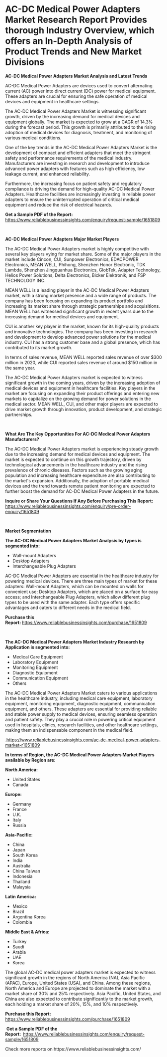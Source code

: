 <p><h1>AC-DC Medical Power Adapters Market Research Report Provides thorough Industry Overview, which offers an In-Depth Analysis of Product Trends and New Market Divisions</h1></p><p><strong>AC-DC Medical Power Adapters Market Analysis and Latest Trends</strong></p>
<p><p>AC-DC Medical Power Adapters are devices used to convert alternating current (AC) power into direct current (DC) power for medical equipment. These adapters are crucial for ensuring the safe operation of medical devices and equipment in healthcare settings.</p><p>The AC-DC Medical Power Adapters Market is witnessing significant growth, driven by the increasing demand for medical devices and equipment globally. The market is expected to grow at a CAGR of 14.3% during the forecast period. This growth is primarily attributed to the rising adoption of medical devices for diagnosis, treatment, and monitoring of various medical conditions.</p><p>One of the key trends in the AC-DC Medical Power Adapters Market is the development of compact and efficient adapters that meet the stringent safety and performance requirements of the medical industry. Manufacturers are investing in research and development to introduce advanced power adapters with features such as high efficiency, low leakage current, and enhanced reliability.</p><p>Furthermore, the increasing focus on patient safety and regulatory compliance is driving the demand for high-quality AC-DC Medical Power Adapters. Healthcare facilities are increasingly investing in reliable power adapters to ensure the uninterrupted operation of critical medical equipment and reduce the risk of electrical hazards.</p></p>
<p><strong>Get a Sample PDF of the Report:&nbsp;</strong> <a href="https://www.reliablebusinessinsights.com/enquiry/request-sample/1651809">https://www.reliablebusinessinsights.com/enquiry/request-sample/1651809</a></p>
<p>&nbsp;</p>
<p><strong>AC-DC Medical Power Adapters Major Market Players</strong></p>
<p><p>The AC-DC Medical Power Adapters market is highly competitive with several key players vying for market share. Some of the major players in the market include Cincon, CUI, Sunpower Electronics, EDACPOWER Electronics, MEAN WELL, Phihong, Shenzhen Honor Electronic, TDK Lambda, Shenzhen Jingquanhua Electronics, GlobTek, Adapter Technology, Helios Power Solutions, Delta Electronics, Bicker Elektronik, and FSP TECHNOLOGY INC.</p><p>MEAN WELL is a leading player in the AC-DC Medical Power Adapters market, with a strong market presence and a wide range of products. The company has been focusing on expanding its product portfolio and increasing its market share through strategic partnerships and acquisitions. MEAN WELL has witnessed significant growth in recent years due to the increasing demand for medical devices and equipment.</p><p>CUI is another key player in the market, known for its high-quality products and innovative technologies. The company has been investing in research and development to develop advanced power solutions for the medical industry. CUI has a strong customer base and a global presence, which has contributed to its market growth.</p><p>In terms of sales revenue, MEAN WELL reported sales revenue of over $300 million in 2020, while CUI reported sales revenue of around $150 million in the same year.</p><p>The AC-DC Medical Power Adapters market is expected to witness significant growth in the coming years, driven by the increasing adoption of medical devices and equipment in healthcare facilities. Key players in the market are focusing on expanding their product offerings and entering new markets to capitalize on the growing demand for power solutions in the medical sector. MEAN WELL, CUI, and other major players are expected to drive market growth through innovation, product development, and strategic partnerships.</p></p>
<p>&nbsp;</p>
<p><strong>What Are The Key Opportunities For AC-DC Medical Power Adapters Manufacturers?</strong></p>
<p><p>The AC-DC Medical Power Adapters market is experiencing steady growth due to the increasing demand for medical devices and equipment. The market is expected to continue on this growth trajectory, driven by technological advancements in the healthcare industry and the rising prevalence of chronic diseases. Factors such as the growing aging population and increasing healthcare expenditure are also contributing to the market's expansion. Additionally, the adoption of portable medical devices and the trend towards remote patient monitoring are expected to further boost the demand for AC-DC Medical Power Adapters in the future.</p></p>
<p><strong>Inquire or Share Your Questions If Any Before Purchasing This Report:</strong> <a href="https://www.reliablebusinessinsights.com/enquiry/pre-order-enquiry/1651809">https://www.reliablebusinessinsights.com/enquiry/pre-order-enquiry/1651809</a></p>
<p>&nbsp;</p>
<p><strong>Market Segmentation</strong></p>
<p><strong>The AC-DC Medical Power Adapters Market Analysis by types is segmented into:</strong></p>
<p><ul><li>Wall-mount Adapters</li><li>Desktop Adapters</li><li>Interchangeable Plug Adapters</li></ul></p>
<p><p>AC-DC Medical Power Adapters are essential in the healthcare industry for powering medical devices. There are three main types of market for these adapters: Wall-mount Adapters, which can be mounted on walls for convenient use; Desktop Adapters, which are placed on a surface for easy access; and Interchangeable Plug Adapters, which allow different plug types to be used with the same adapter. Each type offers specific advantages and caters to different needs in the medical field.</p></p>
<p><strong>Purchase this Report:&nbsp;</strong><a href="https://www.reliablebusinessinsights.com/purchase/1651809">https://www.reliablebusinessinsights.com/purchase/1651809</a></p>
<p>&nbsp;</p>
<p><strong>The AC-DC Medical Power Adapters Market Industry Research by Application is segmented into:</strong></p>
<p><ul><li>Medical Care Equipment</li><li>Laboratory Equipment</li><li>Monitoring Equipment</li><li>Diagnostic Equipment</li><li>Communication Equipment</li><li>Others</li></ul></p>
<p><p>The AC-DC Medical Power Adapters Market caters to various applications in the healthcare industry, including medical care equipment, laboratory equipment, monitoring equipment, diagnostic equipment, communication equipment, and others. These adapters are essential for providing reliable and stable power supply to medical devices, ensuring seamless operation and patient safety. They play a crucial role in powering critical equipment used in hospitals, clinics, research facilities, and other healthcare settings, making them an indispensable component in the medical field.</p></p>
<p><a href="https://www.reliablebusinessinsights.com/ac-dc-medical-power-adapters-market-r1651809">&nbsp;https://www.reliablebusinessinsights.com/ac-dc-medical-power-adapters-market-r1651809</a></p>
<p><strong>In terms of Region, the AC-DC Medical Power Adapters Market Players available by Region are:</strong></p>
<p>
    <p> <strong> North America: </strong>
        <ul>
            <li>United States</li>
            <li>Canada</li>
        </ul>
        </p> 
    <p> <strong> Europe: </strong>
        <ul>
            <li>Germany</li>
            <li>France</li>
            <li>U.K.</li>
            <li>Italy</li>
            <li>Russia</li>
        </ul>
        </p> 
    <p> <strong> Asia-Pacific: </strong>
        <ul>
            <li>China</li>
            <li>Japan</li>
            <li>South Korea</li>
            <li>India</li>
            <li>Australia</li>
            <li>China Taiwan</li>
            <li>Indonesia</li>
            <li>Thailand</li>
            <li>Malaysia</li>
        </ul>
        </p> 
    <p> <strong> Latin America: </strong>
        <ul>
            <li>Mexico</li>
            <li>Brazil</li>
            <li>Argentina Korea</li>
            <li>Colombia</li>
        </ul>
        </p> 
    <p> <strong> Middle East & Africa: </strong>
        <ul>
            <li>Turkey</li>
            <li>Saudi</li>
            <li>Arabia</li>
            <li>UAE</li>
            <li>Korea</li>
        </ul>
    </p>
    </p>
<p><p>The global AC-DC medical power adapters market is expected to witness significant growth in the regions of North America (NA), Asia Pacific (APAC), Europe, United States (USA), and China. Among these regions, North America and Europe are projected to dominate the market with a market share of 30% and 25% respectively. Asia Pacific, United States, and China are also expected to contribute significantly to the market growth, each holding a market share of 20%, 15%, and 10% respectively.</p></p>
<p><strong>Purchase this Report: </strong><a href="https://www.reliablebusinessinsights.com/purchase/1651809">https://www.reliablebusinessinsights.com/purchase/1651809</a></p>
<p>&nbsp;<strong>Get a Sample PDF of the Report:&nbsp;&nbsp;</strong><a href="https://www.reliablebusinessinsights.com/enquiry/request-sample/1651809">https://www.reliablebusinessinsights.com/enquiry/request-sample/1651809</a></p>
<p><strong></strong></p>
<p>Check more reports on https://www.reliablebusinessinsights.com/</p>